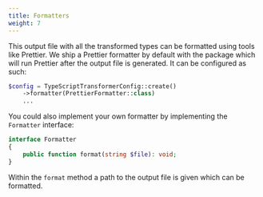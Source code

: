 ```yaml
---
title: Formatters
weight: 7
---
```


This output file with all the transformed types can be formatted using tools like Prettier. We ship a Prettier formatter by default with the package which will run Prettier after the output file is generated. It can be configured as such:

```php
$config = TypeScriptTransformerConfig::create()
    ->formatter(PrettierFormatter::class)
    ...
```

You could also implement your own formatter by implementing the `Formatter` interface:

```php
interface Formatter
{
    public function format(string $file): void;
}
```

Within the `format` method a path to the output file is given which can be formatted.
